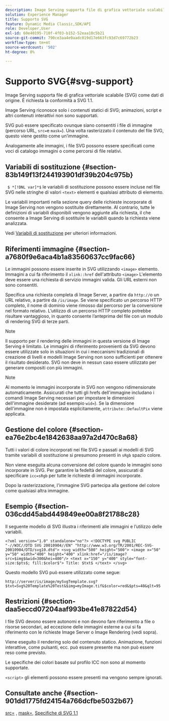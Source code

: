 ```yaml
---
description: Image Serving supporta file di grafica vettoriale scalabile (SVG) come dati di origine. È richiesta la conformità a SVG 1.1.
solution: Experience Manager
title: Supporto SVG
feature: Dynamic Media Classic,SDK/API
role: Developer,User
exl-id: 60e40195-710f-4f03-b152-52eaa10c5b21
source-git-commit: 790ce3aa4e9aadc019d17e663fc93d7c69772b23
workflow-type: tm+mt
source-wordcount: '502'
ht-degree: 0%

---
```


# Supporto SVG{#svg-support}

Image Serving supporta file di grafica vettoriale scalabile (SVG) come dati di origine. È richiesta la conformità a SVG 1.1.

Image Serving riconosce solo i contenuti statici di SVG; animazioni, script e altri contenuti interattivi non sono supportati.

SVG può essere specificato ovunque siano consentiti i file di immagine (percorso URL, `src=`e `mask=`). Una volta rasterizzato il contenuto del file SVG, questo viene gestito come un’immagine.

Analogamente alle immagini, i file SVG possono essere specificati come voci di catalogo immagini o come percorsi di file relativi.

## Variabili di sostituzione {#section-83b149f13f244193901df39b204c975b}

` $ *[!DNL var]*$` le variabili di sostituzione possono essere incluse nel file SVG nelle stringhe di valori `<text>` elementi e qualsiasi attributo di elemento.

Le variabili importanti nella sezione query delle richieste incorporate di Image Serving non vengono sostituite direttamente. Al contrario, tutte le definizioni di variabili disponibili vengono aggiunte alla richiesta, il che consente a Image Serving di sostituire le variabili quando la richiesta viene analizzata.

Vedi [Variabili di sostituzione](../../../../../is-api/http-ref/image-serving-api-ref/c-http-protocol-reference/c-syntax-and-features/r-is-http-substitution-variables.md#reference-90dc01aba44940e4acdd0c6476e7aa5a) per ulteriori informazioni.

## Riferimenti immagine {#section-a7680f9e6aca4b1a83560637cc9fac66}

Le immagini possono essere inserite in SVG utilizzando `<image>` elemento. Immagini a cui fa riferimento il `xlink::href` dell&#39;attributo `<image>` L&#39;elemento deve essere una richiesta di servizio immagini valida. Gli URL esterni non sono consentiti.

Specifica una richiesta completa di Image Server, a partire da `http://`o un URL relativo, a partire da `/is/image`. Se viene specificato un percorso HTTP completo, il nome di dominio viene rimosso dal percorso per la conversione nel formato relativo. L’utilizzo di un percorso HTTP completo potrebbe risultare vantaggioso, in quanto consente l’anteprima del file con un modulo di rendering SVG di terze parti.

>[!NOTE]
>
>Il supporto per il rendering delle immagini in questa versione di Image Serving è limitato. Le immagini di riferimento provenienti da SVG devono essere utilizzate solo in situazioni in cui i meccanismi tradizionali di creazione di livelli e modelli Image Serving non sono sufficienti per ottenere il risultato desiderato. SVG non deve in nessun caso essere utilizzato per generare compositi con più immagini.

>[!NOTE]
>
>Al momento le immagini incorporate in SVG non vengono ridimensionate automaticamente. Assicurati che tutti gli hrefs dell&#39;immagine includano i comandi Image Serving necessari per impostare le dimensioni dell&#39;immagine desiderate (ad esempio `wid=`). Se la dimensione dell&#39;immagine non è impostata esplicitamente, `attribute::DefaultPix` viene applicata.

## Gestione del colore {#section-ea76e2bc4e1842638aa97a2d470c8a68}

Tutti i valori di colore incorporati nei file SVG e passati ai modelli di SVG tramite variabili di sostituzione si presumono presenti in `sRgb` spazio colore.

Non viene eseguita alcuna conversione del colore quando le immagini sono incorporate in SVG. Per garantire la fedeltà del colore, assicurati di specificare `icc=sRgb` per tutte le richieste di immagini incorporate.

Dopo la rasterizzazione, l&#39;immagine SVG partecipa alla gestione del colore come qualsiasi altra immagine.

## Esempio {#section-036cdd45abd449849ee00a8f21788c28}

Il seguente modello di SVG illustra i riferimenti alle immagini e l’utilizzo delle variabili.

`<?xml version="1.0" standalone="no"?> <!DOCTYPE svg PUBLIC "-//W3C//DTD SVG 20010904//EN" "http://www.w3.org/TR/2001/REC-SVG-20010904/DTD/svg10.dtd"> <svg width="500" height="500"> <image x="50" y="50" width="400" height="400" xlink:href="/is/image?src=$img$&wid=300&hei=400"/> <text x="150" y="400" style="font-size:$pts$; fill:$color$"> Title: $txt$ </text> </svg>`

Questo modello SVG può essere utilizzato come segue:

`http://server/is/image/mySvgTemplate.svg?$txt=Svg%20Template%20Test&$img=myImage.tif&$color=red&$pts=40&qlt=95`

## Restrizioni {#section-daa5eccd07204aaf993be41e87822d54}

I file SVG devono essere autonomi e non devono fare riferimento a file o risorse secondari, ad eccezione delle immagini esterne a cui si fa riferimento con le richieste Image Server o Image Rendering (vedi sopra).

Viene eseguito il rendering solo del contenuto statico. Animazione, funzioni interattive, come pulsanti, ecc. può essere presente ma non può essere reso come previsto.

Le specifiche dei colori basate sul profilo ICC non sono al momento supportate.

`<script>` gli elementi possono essere presenti ma vengono sempre ignorati.

## Consultate anche {#section-901dd1775fd24154a766dcfbe5032b67}

[src=](../../../../../is-api/http-ref/image-serving-api-ref/c-http-protocol-reference/c-command-reference/r-src.md#reference-f6506637778c4c69bf106a7924a91ab1) , [mask=](../../../../../is-api/http-ref/image-serving-api-ref/c-http-protocol-reference/c-command-reference/r-mask.md#reference-922254e027404fb890b850e2723ee06e), [Specifiche di SVG 1.1](https://www.w3.org/TR/SVG11/)
